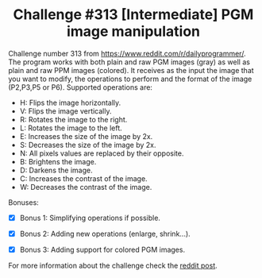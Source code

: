 <h1 align="center"> Challenge #313 [Intermediate] PGM image manipulation </h1>

Challenge number 313 from https://www.reddit.com/r/dailyprogrammer/. The program
works with both plain and raw PGM images (gray) as well as plain and raw PPM images (colored). It receives as the input
the image that you want to modify, the operations to perform and the format of the image (P2,P3,P5 or P6). Supported operations are:
  - H: Flips the image horizontally.
  - V: Flips the image vertically.
  - R: Rotates the image to the right.
  - L: Rotates the image to the left.
  - E: Increases the size of the image by 2x.
  - S: Decreases the size of the image by 2x.
  - N: All pixels values are replaced by their opposite.
  - B: Brightens the image.
  - D: Darkens the image.
  - C: Increases the contrast of the image.
  - W: Decreases the contrast of the image.
 
 Bonuses:
  - [x] Bonus 1: Simplifying operations if possible.
  - [x] Bonus 2: Adding new operations (enlarge, shrink...).
  - [x] Bonus 3: Adding support for colored PGM images.


 For more information about the challenge check the [reddit post](https://www.reddit.com/r/dailyprogrammer/comments/68zsoo/20170503_challenge_313_intermediate_pgm_image/). 
